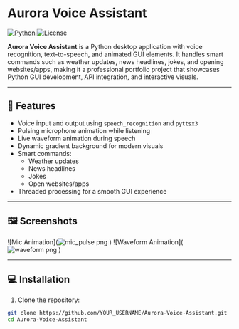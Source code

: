 # Aurora Voice Assistant

[![Python](https://img.shields.io/badge/Python-3.10+-blue)](https://www.python.org/) 
[![License](https://img.shields.io/badge/License-MIT-green)](LICENSE) 

**Aurora Voice Assistant** is a Python desktop application with voice recognition, text-to-speech, and animated GUI elements. It handles smart commands such as weather updates, news headlines, jokes, and opening websites/apps, making it a professional portfolio project that showcases Python GUI development, API integration, and interactive visuals.

---

## 🌟 Features
- Voice input and output using `speech_recognition` and `pyttsx3`
- Pulsing microphone animation while listening
- Live waveform animation during speech
- Dynamic gradient background for modern visuals
- Smart commands:
  - Weather updates
  - News headlines
  - Jokes
  - Open websites/apps
- Threaded processing for a smooth GUI experience

---

## 🖼️ Screenshots
![Mic Animation](![mic_pulse png](https://github.com/user-attachments/assets/dddc0903-a73e-4f4f-b4bd-8fd1a45aaf67)
)
![Waveform Animation](![waveform png](https://github.com/user-attachments/assets/c90e7b78-4525-4f25-bc5c-73e5842c0601)
)


---

## 💻 Installation

1. Clone the repository:
```bash
git clone https://github.com/YOUR_USERNAME/Aurora-Voice-Assistant.git
cd Aurora-Voice-Assistant
